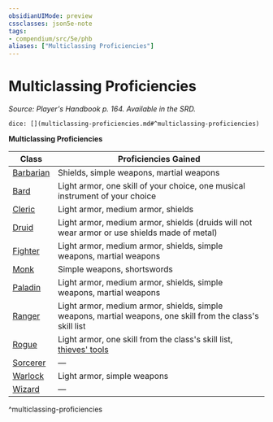 ```yaml
---
obsidianUIMode: preview
cssclasses: json5e-note
tags:
- compendium/src/5e/phb
aliases: ["Multiclassing Proficiencies"]
---
```

# Multiclassing Proficiencies
*Source: Player's Handbook p. 164. Available in the SRD.* 

`dice: [](multiclassing-proficiencies.md#^multiclassing-proficiencies)`

**Multiclassing Proficiencies**

| Class | Proficiencies Gained |
|-------|----------------------|
| [Barbarian](/3-Mechanics/CLI/classes/barbarian.md) | Shields, simple weapons, martial weapons |
| [Bard](/3-Mechanics/CLI/classes/bard.md) | Light armor, one skill of your choice, one musical instrument of your choice |
| [Cleric](/3-Mechanics/CLI/classes/cleric.md) | Light armor, medium armor, shields |
| [Druid](/3-Mechanics/CLI/classes/druid.md) | Light armor, medium armor, shields (druids will not wear armor or use shields made of metal) |
| [Fighter](/3-Mechanics/CLI/classes/fighter.md) | Light armor, medium armor, shields, simple weapons, martial weapons |
| [Monk](/3-Mechanics/CLI/classes/monk.md) | Simple weapons, shortswords |
| [Paladin](/3-Mechanics/CLI/classes/paladin.md) | Light armor, medium armor, shields, simple weapons, martial weapons |
| [Ranger](/3-Mechanics/CLI/classes/ranger.md) | Light armor, medium armor, shields, simple weapons, martial weapons, one skill from the class's skill list |
| [Rogue](/3-Mechanics/CLI/classes/rogue.md) | Light armor, one skill from the class's skill list, [thieves' tools](/3-Mechanics/CLI/items/thieves-tools.md) |
| [Sorcerer](/3-Mechanics/CLI/classes/sorcerer.md) | — |
| [Warlock](/3-Mechanics/CLI/classes/warlock.md) | Light armor, simple weapons |
| [Wizard](/3-Mechanics/CLI/classes/wizard.md) | — |
^multiclassing-proficiencies